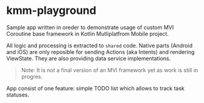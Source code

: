 # kmm-playground

Sample app written in oreder to demonstrate usage of custom MVI Coroutine base framework in Kotlin Mutliplatfrom Mobile project. 

All logic and processing is extracted to `shared` code. Native parts (Android and iOS) are only reposible for sending Actions (aka Intents) and rendering ViewState. They are also providing data service implementations.

>Note: It is not a final version of an MVI framework yet as work is still in progres.

App consist of one feature: simple TODO list which allows to track task statuses.
